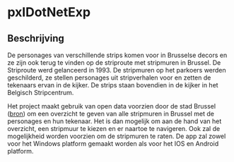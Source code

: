 # pxlDotNetExp

## Beschrijving
De personages van verschillende strips komen voor in Brusselse decors en ze zijn ook terug te vinden op de striproute met stripmuren in Brussel. De Striproute werd gelanceerd in 1993. De stripmuren op het parkoers werden geschilderd, ze stellen personages uit stripverhalen voor en zetten de tekenaars ervan in de kijker. De strips staan bovendien in de kijker in het Belgisch Stripcentrum. 

Het project maakt gebruik van open data voorzien door de stad Brussel ([bron](http://opendata.brussel.be/explore/dataset/striproute0/informations/)) om een overzicht te geven van alle stripmuren in Brussel met de personages en hun tekenaar. Het is dan mogelijk om aan de hand van het overzicht, een stripmuur te kiezen en er naartoe te navigeren. Ook zal de mogelijkheid worden voorzien om de stripmuren te raten. De app zal zowel voor het Windows platform gemaakt worden als voor het IOS en Android platform.

